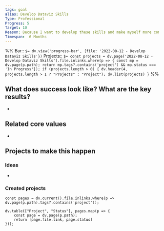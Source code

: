 ```yaml
---
tags: goal
alias: Develop Dataviz Skills
Type: Professional
Progress: 5
Target: 10
Reason: Because I want to develop these skills and make myself more competitive for dataviz jobs
Timespan:  6 Months
---
```

%%
Bar:: `$= dv.view('progress-bar', {file: '2022-08-12 - Develop Dataviz Skills'})`
Projects:: `$= const projects = dv.page('2022-08-12 - Develop Dataviz Skills').file.inlinks.where(p => { const mp = dv.page(p.path); return mp.tags?.contains('project') && mp.status === 'In Progress'}); if (projects.length > 0) { dv.header(4, projects.length > 1 ? "Projects" : "Project"); dv.list(projects) }`
%%


## What does success look like? What are the key results?
- 


## Related core values
- 

## Projects to make this happen
### Ideas
- 

### Created projects
```dataviewjs
const pages = dv.current().file.inlinks.where(p => dv.page(p.path).tags?.contains('project'));

dv.table(["Project", "Status"], pages.map(p => {
	const page = dv.page(p.path); 
	return [page.file.link, page.status]
}));
```
